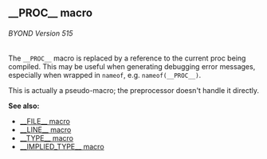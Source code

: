 ## \_\_PROC\_\_ macro 
###### BYOND Version 515


The `__PROC__` macro is replaced by a reference to the current
proc being compiled. This may be useful when generating debugging error
messages, especially when wrapped in `nameof`, e.g. `nameof(__PROC__)`.


This is actually a pseudo-macro; the preprocessor doesn\'t
handle it directly.

**See also:**
+   [\_\_FILE\_\_ macro](/ref/DM/preprocessor/__FILE__.md) 
+   [\_\_LINE\_\_ macro](/ref/DM/preprocessor/__LINE__.md) 
+   [\_\_TYPE\_\_ macro](/ref/DM/preprocessor/__TYPE__.md) 
+   [\_\_IMPLIED_TYPE\_\_ macro](/ref/DM/preprocessor/__IMPLIED_TYPE__.md) 